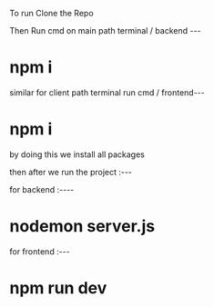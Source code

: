 To run Clone the Repo

Then Run cmd on main path terminal / backend --- 
# npm i
similar for client path terminal run cmd / frontend---
# npm i
by doing this we install all packages

then after we run the project :---

for backend :----
# nodemon server.js

for frontend :---
# npm run dev

